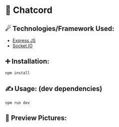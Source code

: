 # 📩 Chatcord

## ☄ Technologies/Framework Used:
  * [Express JS](https://expressjs.com/)
  * [Socket.IO](https://socket.io/)

## ➕ Installation:
  ```
  npm install
  ```

## ✍ Usage: (dev dependencies)
  ```
  npm run dev
  ```

## 📸 Preview Pictures:
